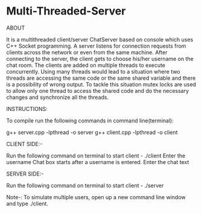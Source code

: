 # Multi-Threaded-Server

ABOUT</br> 

It is a multithreaded client/server ChatServer based on console which uses C++ Socket programming. A server listens for connection requests from clients across the network or even from the same machine. After connecting to the server, the client gets to choose his/her username on the chat room. The clients are added on multiple threads to execute concurrently. Using many threads would lead to a situation where two threads are accessing the same code or the same shared variable and there is a possibility of wrong output. To tackle this situation mutex locks are used to allow only one thread to access the shared code and do the necessary changes and synchronize all the threads.

INSTRUCTIONS:

To compile run the following commands in command line(terminal):

g++ server.cpp -lpthread -o server g++ client.cpp -lpthread -o client

CLIENT SIDE:-

Run the following command on terminal to start client - ./client Enter the username Chat box starts after a username is entered. Enter the chat text

SERVER SIDE:-

Run the following command on terminal to start client - ./server

Note-: To simulate multiple users, open up a new command line window and type ./client.
